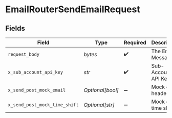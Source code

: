 # EmailRouterSendEmailRequest


## Fields

| Field                         | Type                          | Required                      | Description                   |
| ----------------------------- | ----------------------------- | ----------------------------- | ----------------------------- |
| `request_body`                | *bytes*                       | :heavy_check_mark:            | The Email Message             |
| `x_sub_account_api_key`       | *str*                         | :heavy_check_mark:            | Sub-Account API Key           |
| `x_send_post_mock_email`      | *Optional[bool]*              | :heavy_minus_sign:            | Mock email header             |
| `x_send_post_mock_time_shift` | *Optional[str]*               | :heavy_minus_sign:            | Mock email time shift         |